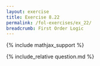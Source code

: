 ```yaml
---
layout: exercise
title: Exercise 8.22
permalink: /fol-exercises/ex_22/
breadcrumb: First Order Logic
---
```


{% include mathjax_support %}

<div><i class="arrow-up loader" data-chapter="fol-exercises" data-exercise="ex_22" data-rating="0"></i></div>
{% include_relative question.md %}
